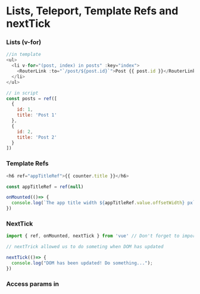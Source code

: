# Lists, Teleport, Template Refs and nextTick

### Lists (v-for)

```js
//in template
<ul>
  <li v-for="(post, index) in posts" :key="index">
    <RouterLink :to="`/post/${post.id}`">Post {{ post.id }}</RouterLink>
  </li>
</ul>

// in script
const posts = ref([
  {
    id: 1,
    title: 'Post 1'
  },
  {
    id: 2,
    title: 'Post 2'
  }
])
```

### Template Refs

```js
<h6 ref="appTitleRef">{{ counter.title }}</h6>

const appTitleRef = ref(null)

onMounted(()=> {
  console.log(`The app title width ${appTitleRef.value.offsetWidth} px`);
})
```

### NextTick

```js
import { ref, onMounted, nextTick } from 'vue' // Don't forget to import nextTick

// nextTrick allowed us to do someting when DOM has updated

nextTick(()=> {
  console.log("DOM has been updated! Do something...");
})
```

### Access params in <script setup> ( vuejs 3)

```js
import { useRoute, useRouter } from 'vue-router'

const route = useRoute()

console.log(route.params.id)
console.log(route.params.email)

// use router to push route

const router = useRouter()

const goToHome = () => {
  router.push({
    name: 'home',
    params: {
      id: 3,
      email: 'email@gmail.com'
    }
  })
}
```

